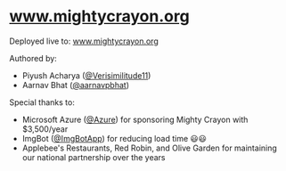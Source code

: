 # www.mightycrayon.org

Deployed live to: www.mightycrayon.org

Authored by:

* Piyush Acharya ([@Verisimilitude11](https://github.com/Verisimilitude11))
* Aarnav Bhat ([@aarnavpbhat](https://github.com/aarnavpbhat))

Special thanks to:
* Microsoft Azure ([@Azure](https://github.com/Azure)) for sponsoring Mighty Crayon with $3,500/year
* ImgBot ([@ImgBotApp](https://github.com/ImgBotApp)) for reducing load time 😃😃
* Applebee's Restaurants, Red Robin, and Olive Garden for maintaining our national partnership over the years

